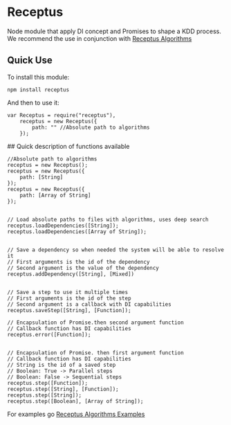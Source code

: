 # Receptus

Node module that apply DI concept and Promises to shape a KDD process. We recommend the use in conjunction with [Receptus Algorithms](http://github.com/RocAlayo/receptus-algorithms) 

## Quick Use

To install this module:

	npm install receptus
	
And then to use it:

	var Receptus = require("receptus"),
		receptus = new Receptus({
			path: "" //Absolute path to algorithms
		});


## Quick description of functions available


	//Absolute path to algorithms
	receptus = new Receptus();
	receptus = new Receptus({
		path: [String]
	});
	receptus = new Receptus({
		path: [Array of String]
	});


    // Load absolute paths to files with algorithms, uses deep search
	receptus.loadDependencies([String]);
	receptus.loadDependencies([Array of String]);
	
	
	// Save a dependency so when needed the system will be able to resolve it
	// First arguments is the id of the dependency
	// Second argument is the value of the dependency
	receptus.addDependency([String], [Mixed]) 
	
	
	// Save a step to use it multiple times
	// First arguments is the id of the step
	// Second argument is a callback with DI capabilities
	receptus.saveStep([String], [Function]);
	
	// Encapsulation of Promise.then second argument function
	// Callback function has DI capabilities 
	receptus.error([Function]);
	
	
	// Encapsulation of Promise. then first argument function
	// Callback function has DI capabilities
	// String is the id of a saved step
	// Boolean: True -> Parallel steps
	// Boolean: False -> Sequential steps
	receptus.step([Function]);
	receptus.step([String], [Function]);
	receptus.step([String]);
	receptus.step([Boolean], [Array of String]);
	

For examples go [Receptus Algorithms Examples](http://github.com/RocAlayo/receptus-algorithms/tree/master/examples)


